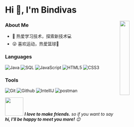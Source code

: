 <h1>Hi 👋, I'm Bindivas</h1>

<img align='right' src="https://media.giphy.com/media/M9gbBd9nbDrOTu1Mqx/giphy.gif" width="25%">

<h3> About Me </h3>

- 🤔 热爱学习技术，探索新技术💻
- 😜 喜欢运动，热爱篮球🏀

<h3> Languages </h3>

![Java](https://img.shields.io/badge/-Java-000000?style=flat&logo=java)
![SQL](https://img.shields.io/badge/-SQL-000000?style=flat&logo=mysql)
![JavaScript](https://img.shields.io/badge/-JavaScript-000000?style=flat&logo=javascript)
![HTML5](https://img.shields.io/badge/-HTML5-000000?style=flat&logo=html5)
![CSS3](https://img.shields.io/badge/-CSS-000000?style=flat&logo=css3)

<h3> Tools </h3>

![Git](https://img.shields.io/badge/-Git-000000?style=flat&logo=git)
![Github](https://img.shields.io/badge/-Github-000000?style=flat&logo=github)
![IntellIJ](https://img.shields.io/badge/-IntellIJ%20IDEA-000000?style=flat&logo=intellij%20idea)
![postman](https://img.shields.io/badge/-postman-000000?style=flat&logo=postman)


<img src="https://media.giphy.com/media/LnQjpWaON8nhr21vNW/giphy.gif" width="60"> <em><b>I love to make friends.</b> so if you want to say <b>hi, I'll be happy to meet you more!</b> 😊</em>
